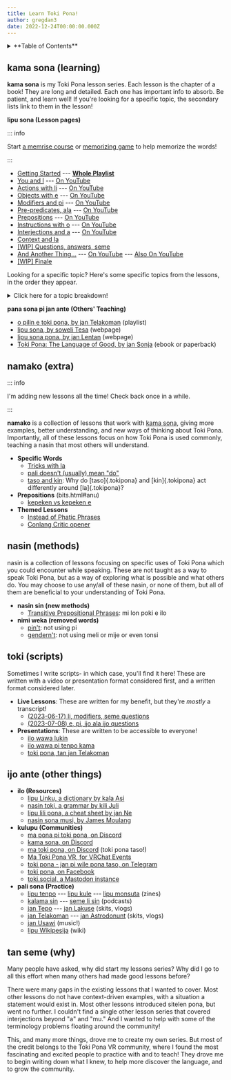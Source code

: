 ```yaml
---
title: Learn Toki Pona!
author: gregdan3
date: 2022-12-24T00:00:00.000Z
---
```

<details><summary>**Table of Contents**</summary>

<!-- toc -->

- [kama sona (learning)](#kama-sona-learning)
- [namako (extra)](#namako-extra)
- [nasin (methods)](#nasin-methods)
- [toki (scripts)](#toki-scripts)
- [ijo ante (other things)](#ijo-ante-other-things)
- [tan seme (why)](#tan-seme-why)

<!-- tocstop -->

</details>

## kama sona (learning)

**kama sona** is my Toki Pona lesson series. Each lesson is the chapter of a book! They are long and detailed. Each one has important info to absorb. Be patient, and learn well! If you're looking for a specific topic, the secondary lists link to them in the lesson!

**lipu sona (Lesson pages)**

::: info

Start [a memrise course](https://app.memrise.com/course/5969373/essential-toki-pona-vocabulary/)
or [memorizing game](https://jamesmoulang.itch.io/nasin-sona-musi) to help memorize the words!

:::

- [Getting Started](./open.html) --- **[Whole Playlist](https://www.youtube.com/playlist?list=PLoLQoll2U6WEeCO7C2oc1LTWgkoBC8rvT)**
- [You and I](./mi-sina.html) --- [On YouTube](https://youtu.be/J93GWOMbgdg)
- [Actions with li](./li.html) --- [On YouTube](https://youtu.be/xaYd936H--o)
- [Objects with e](./e.html) --- [On YouTube](https://youtu.be/ZLcSwYEZmIY)
- [Modifiers and pi](./mod-pi.html) --- [On YouTube](https://youtu.be/J6ThX6dQyCI)
- [Pre-predicates, ala](./pre-predicates.html) --- [On YouTube](https://youtu.be/YjxSaqAZwqk)
- [Prepositions](./preps.html) --- [On YouTube](https://youtu.be/hbUaLDRmULI)
- [Instructions with o](./o.html) --- [On YouTube](https://youtu.be/lf3lDjIWiYI)
- [Interjections and a](./interjections.html) --- [On YouTube](https://youtu.be/0hz1VHldmq4)
- [Context and la](./la.html)
- [[WIP] Questions, answers, seme](./seme.html)
- [And Another Thing...](./bits.html) --- [On YouTube](https://youtu.be/P0N1S5jBujI) --- [Also On YouTube](https://youtu.be/BGsodPu9UAw)
- [[WIP] Finale](./pini.html)

Looking for a specific topic? Here's some specific topics from the lessons, in the order they appear.

<details><summary>Click here for a topic breakdown!</summary>

- [Getting Started](./open.html) --- **[Whole Playlist](https://www.youtube.com/playlist?list=PLoLQoll2U6WEeCO7C2oc1LTWgkoBC8rvT)**
  - [Learning Philosophy](./open.html#how-to-learn)
  - [How to Read](./open.html#how-to-read)
  - [How to Write](./open.html#how-to-write) ([sitelen Lasina](open.html#sitelen-lasina---latin-writing), [sitelen pona](open.html#sitelen-pona---good-writing))
- [You and I](./mi-sina.html) --- [On YouTube](https://youtu.be/J93GWOMbgdg)
  - [Saying Hello and Goodbye](mi-sina.html#hello-and-goodbye)
  - ["Doing" and "Being" are the same thing](mi-sina.html#actiondescription-duality)
  - [Toki Pona words are broad](mi-sina.html#broadness)
- [Actions with li](./li.html) --- [On YouTube](https://youtu.be/xaYd936H--o)
  - [Single li](li.html#predicates-and-li)
  - [Multiple li](li.html#multiple-li)
- [Objects with e](./e.html) --- [On YouTube](https://youtu.be/ZLcSwYEZmIY)
  - [Single e](e.html#objects-and-e)
  - [Multiple e](e.html#multiple-e)
  - [Multiple li and multiple e](e.html#multiple-li-and-multiple-e)
- [Modifiers and pi](./mod-pi.html) --- [On YouTube](https://youtu.be/J6ThX6dQyCI)
  - [More subjects with en](mod-pi.html#en-quickly)
  - [One modifier](mod-pi.html#one-modifier)
  - [Many modifiers](mod-pi.html#many-modifiers)
  - [pi phrases](mod-pi.html#pi-phrases)
- [Pre-predicates, ala](./pre-predicates.html) --- [On YouTube](https://youtu.be/YjxSaqAZwqk)
  - [wile](pre-predicates.html#wile), [ken](pre-predicates.html#ken), [kama](pre-predicates.html#kama), [awen](pre-predicates.html#awen), [sona](pre-predicates.html#sona), [alasa/lukin](pre-predicates.html#alasa--lukin)
  - [Multiple pre-predicates](pre-predicates.html#multiple-pre-predicates)
  - [Negating with ala](pre-predicates.html#ala)
- [Prepositions](./preps.html) --- [On YouTube](https://youtu.be/hbUaLDRmULI)
  - [tawa](preps.html#tawa), [lon](preps.html#lon), [tan](preps.html#tan), [sama](preps.html#sama), [kepeken](preps.html#kepeken)
  - [Preps right after li](preps.html#right-after-li)
  - [Multiple preps](preps.html#multiple-prepositions)
  - [Preps and ala](preps.html#ala-and-prepositions)
- [Instructions with o](./o.html) --- [On YouTube](https://youtu.be/lf3lDjIWiYI)
  - [Instructions](o.html#instructions)
  - [Getting someone's attention](o.html#attention)
  - [taso sentences](o.html#taso-sentences), [taso modifier](o.html#taso-modifier), [taso content word](o.html#taso-head)
- [Interjections and a](./interjections.html) --- [On YouTube](https://youtu.be/0hz1VHldmq4)
  - [Using a for anything](interjections.html#a-the-interjection-that-ever)
  - ["pona tawa sina" / well wishes](interjections.html#o-alikes--well-wishes)
  - [Feelings, opinions, remarks with content word interjections](interjections.html#feelings-opinions-and-remarks)
- [Context and la](./la.html)
  - [Phrases in la](la.html#phrases-and-la)
  - [Sentences in la ](a.html#sentences-and-la)
  - [Multiple la](la.html#multiple-la)
  - [la and o together](la.html#if-la-then-o)
- [[WIP] Questions, answers, seme](./seme.html)
- [[WIP] And Another Thing...](./bits.html) --- [On YouTube](https://youtu.be/P0N1S5jBujI)
  - [Proper Names / Cartouches](bits.html#proper-names) ([By the book](bits.html#nasin-pona), [Moraic method](bits.html#sitelen-kalama))
  - [Numbers](bits.html#numbers) ([Simple way](bits.html#nasin-pona-1), [Fancy way](bits.html#nasin-suli))
  - [kin and sentences](bits.html#kin)
  - [anu and "or"](bits.html#anu)
- [[WIP] Finale](./pini.html)

</details>

**pana sona pi jan ante (Others' Teaching)**

- [o pilin e toki pona, by jan Telakoman](https://www.youtube.com/playlist?list=PLwYL9_SRAk8EXSZPSTm9lm2kD_Z1RzUgm) (playlist)
- [lipu sona, by soweli Tesa](https://sowelitesa.kittycat.homes/lipu-sona/) (webpage)
- [lipu sona pona, by jan Lentan](https://lipu-sona.pona.la/) (webpage)
- [Toki Pona: The Language of Good, by jan Sonja](https://www.amazon.com/dp/0978292308/) (ebook or paperback)

## namako (extra)

::: info

I'm adding new lessons all the time! Check back once in a while.

:::

**namako** is a collection of lessons that work with [kama sona](#kama-sona-learning), giving more examples,
better understanding, and new ways of thinking about Toki Pona. Importantly,
all of these lessons focus on how Toki Pona is used commonly, teaching a nasin
that most others will understand.

<!-- - Grammar -->
  <!-- - [Multiple _li_ with sina with mi](./multiple-li.html) -->
  <!-- - [_la_ and prepositions](./la-prepositions.html) -->
  <!-- - [_ona_ and _ni_](./ona-ni.html) -->
<!-- - Modifiers -->
  <!-- - [Proper nouns](./proper-nouns.html) -->
  <!-- - [Colors and _kule_](./kule.html) -->
  <!-- - [Negations with _ala_](./ala.html) -->
  <!-- - [Numbers and _nanpa_](./nanpa.html) -->

- **Specific Words**
  - [Tricks with la](./la-extras.html)
  - [pali doesn't (usually) mean "do"](./palint.html)
  - [taso and kin](./taso-vs-taso-la.html): Why do [taso]{.tokipona} and [kin]{.tokipona} act differently around [la]{.tokipona}?
  <!-- - [mi monsuta e sina](./monsutatesu.html) -->
- **Prepositions**
  <!-- - [Telling Time](./time.html) -->
  <!-- - [Knowing Place](./location.html) -->(bits.html#anu)
  - [kepeken vs kepeken e](./kepeken.html)
- **Themed Lessons**
  - [Instead of Phatic Phrases](./phatic-phrases.html)
  - [Conlang Critic opener](./conlang-critic.html)
    <!-- - [Advanced Comparisons](./comparisons.html) -->
    <!-- - [Concepts and Translation](./ante-toki.html) -->
    <!-- - [Modern Toki Pona vs. pu](./modern-tp.html) -->
    <!-- - [Units of time](./tenpo-nanpa.html) -->
    <!-- - [Beginner Mistakes](./beginner-mistakes.html) -->
    <!-- - [Frequently Asked Questions](./faq.html) -->

## nasin (methods)

nasin is a collection of lessons focusing on specific uses of Toki Pona
which you could encounter while speaking. These are not taught as a
way to speak Toki Pona, but as a way of exploring what is possible and what
others do. You may choose to use any/all of these nasin, or none of them, but
all of them are beneficial to your understanding of Toki Pona.

<!-- - [pu taso](./pu-taso.html): only using Toki Pona: The Language of Good -->
<!-- - **nimi sin** -->
  <!-- - [ki si wi](./ki-si-wi.html) -->
<!-- - **nimi ante (different words)** -->
<!--   - [newer pre-predicates](./newer-pre-predicates.html): open, pini, alasa, olin -->
<!--   - [nanpa seme?](./nanpa-seme.html): nanpa but it ranks non-integers -->
<!--   - [nasin kule](./kule-ante.html): altered color -->
<!--   - [nasin nanpa ante](./nasin-nanpa.html): a few different number systems -->

- **nasin sin (new methods)**
  - [Transitive Prepositional Phrases](./trans-preps.html): mi lon poki e ilo
- **nimi weka (removed words)**
  - [pin't](./pint.html): not using pi
  - [gendern't](./gendernt.html): not using meli or mije or even tonsi
    <!-- - [jan't](./jant.html): not using jan (as a head noun) -->
    <!-- - [jon't](./jont.html): not using jo -->
    <!-- - [anun't](./anunt.html): only using anu for questions -->
    <!-- - [min't](./mint.html): not using mi, or sometimes sina, or even ona! -->
    <!-- - [noun't](./nount.html): not using proper nouns -->
    <!-- - [pre-predicaten't](./pre-predicatent.html): not using pre-predicates -->
    <!-- - [nanpan't](./nanpant.html): no number system -->

## toki (scripts)

Sometimes I write scripts- in which case, you'll find it here! These are written with a video or presentation format considered first, and a written format considered later.

- **Live Lessons**: These are written for my benefit, but they're _mostly_ a transcript!
  - [(2023-06-17) li, modifiers, seme questions](./jun-17-li-modifiers.html)
  - [(2023-07-08) e, pi, ijo ala ijo questions](./jul-08-e-pi.html)
  <!-- - [(2023-08-12) prepositions, la phrases](./aug-12-preps-la.html) -->
- **Presentations**: These are written to be accessible to everyone!
  - [ilo wawa lukin](../toki/mi-lon-ilo.html)
  - [ilo wawa pi tenpo kama](../toki/ilo-lukin.html)
  - [toki pona, tan jan Telakoman](../toki/telakoman.html)

## ijo ante (other things)

- **ilo (Resources)**
  - [lipu Linku, a dictionary by kala Asi](https://lipu-linku.github.io/)
  - [nasin toki, a grammar by kili Juli](https://github.com/kilipan/nasin-toki)
  - [lipu lili pona, a cheat sheet by jan Ne](https://jan-ne.github.io/lipu-lili-pona/)
  - [nasin sona musi, by James Moulang](https://jamesmoulang.itch.io/nasin-sona-musi)
- **kulupu (Communities)**
  - [ma pona pi toki pona, on Discord](https://discord.gg/mapona)
  - [kama sona, on Discord](https://discord.gg/ChC6qtVsSE)
  - [ma toki pona, on Discord](https://discord.gg/arjV4Nw) (toki pona taso!)
  - [Ma Toki Pona VR, for VRChat Events](http://munsona.tokiponavr.net/)
  - [toki pona - jan pi wile pona taso, on Telegram](https://t.me/+UqUj9OFM_9e8iPUW)
  - [toki pona, on Facebook](https://www.facebook.com/groups/sitelen/)
  - [toki.social, a Mastodon instance](https://toki.social/public)
- **pali sona (Practice)**
  - [lipu tenpo](https://liputenpo.org/) --- [lipu kule](https://lipukule.org/) --- [lipu monsuta](https://lipumonsuta.neocities.org/) (zines)
  - [kalama sin](https://www.youtube.com/watch?v=QmgaRPuF9CE&list=PLjOmpMyMxd8Qs2mAXcLk817tQy_AQj09u) --- [seme li sin](https://www.youtube.com/c/semelisin) (podcasts)
  - [jan Tepo](https://www.youtube.com/@tbodt) --- [jan Lakuse](https://www.youtube.com/@janlakuse5199) (skits, vlogs)
  - [jan Telakoman](https://www.youtube.com/@jantelakoman) --- [jan Astrodonunt](https://www.youtube.com/user/astrodonunt) (skits, vlogs)
  - [jan Usawi](https://www.youtube.com/@janusawi8794) (music!)
  - [lipu Wikipesija](https://wikipesija.org/wiki/lipu_open) (wiki)

## tan seme (why)

Many people have asked, why did start my lessons series? Why did I go to all this effort when many others had made good lessons before?

There were many gaps in the existing lessons that I wanted to cover.
Most other lessons do not have context-driven examples, with a situation a statement would exist in.
Most other lessons introduced sitelen pona, but went no further.
I couldn't find a single other lesson series that covered interjections beyond "a" and "mu."
And I wanted to help with some of the terminology problems floating around the community!

This, and many more things, drove me to create my own series. But most of the credit belongs to the Toki Pona VR community, where I found the most fascinating and excited people to practice with and to teach! They drove me to begin writing down what I knew, to help more discover the language, and to grow the community.

